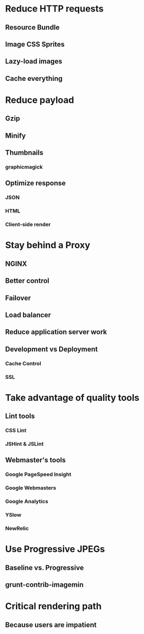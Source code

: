 # Reduce HTTP requests
## Resource Bundle
## Image CSS Sprites
## Lazy-load images
## Cache everything

# Reduce payload
## Gzip
## Minify
## Thumbnails
### graphicmagick
## Optimize response
### JSON
### HTML
### Client-side render

# Stay behind a Proxy
## NGINX
## Better control
## Failover
## Load balancer
## Reduce application server work
## Development vs Deployment
### Cache Control
### SSL

# Take advantage of quality tools
## Lint tools
### CSS Lint
### JSHint & JSLint

## Webmaster's tools
### Google PageSpeed Insight
### Google Webmasters
### Google Analytics
### YSlow
### NewRelic

# Use Progressive JPEGs
## Baseline vs. Progressive
## grunt-contrib-imagemin

# Critical rendering path
## Because users are impatient
